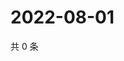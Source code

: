 # 2022-08-01

共 0 条

<!-- BEGIN WEIBO -->
<!-- 最后更新时间 Mon Aug 01 2022 17:18:11 GMT+0800 (China Standard Time) -->

<!-- END WEIBO -->
